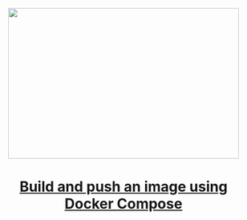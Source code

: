 
<p align="center">
  <img width="460" height="300" src="https://miro.medium.com/v2/resize:fit:828/format:webp/1*VmCsf6a5od9CsMhx2RXKlg.png">
</p>

<h1 align="center"><a href="https://medium.com/gitconnected/build-and-push-an-image-using-docker-compose-155633f74ade">Build and push an image using Docker Compose
</a></h1>
